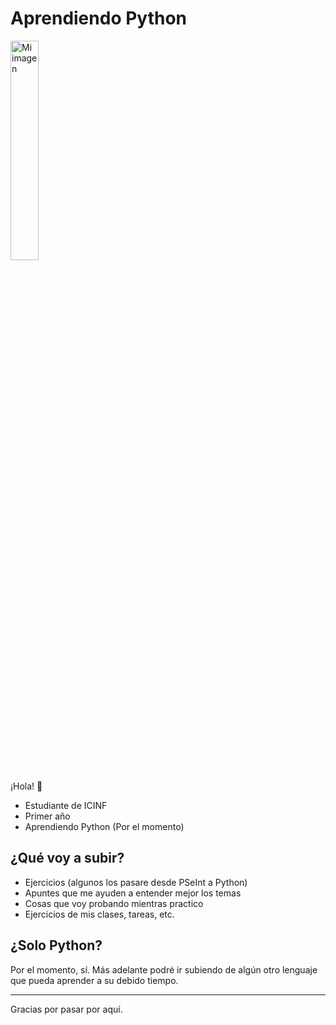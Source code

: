 # Aprendiendo Python 

<img src="https://i.ibb.co/5WxP53gt/image.png" alt="Mi imagen" width="30%"/>


¡Hola! 👋
- Estudiante de ICINF
- Primer año
- Aprendiendo Python (Por el momento)

## ¿Qué voy a subir?

- Ejercicios (algunos los pasare desde PSeInt a Python)
- Apuntes que me ayuden a entender mejor los temas
- Cosas que voy probando mientras practico
- Ejercicios de mis clases, tareas, etc.

## ¿Solo Python?
Por el momento, sí. Más adelante podré ir subiendo de algún otro lenguaje que pueda aprender a su debido tiempo.


---

Gracias por pasar por aquí.
